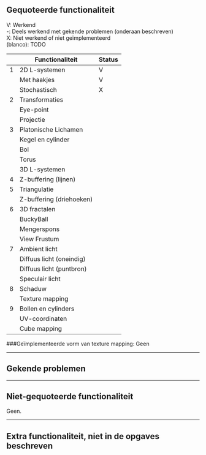 ## Gequoteerde functionaliteit

V: Werkend  
-: Deels werkend met gekende problemen (onderaan beschreven)  
X: Niet werkend of niet geïmplementeerd  
(blanco): TODO  


|   | Functionaliteit      | Status |
|---|---------------------------|--|
| 1 | 2D L-systemen             | V |
|   | Met haakjes               | V |
|   | Stochastisch              | X |
| 2 | Transformaties            |  |
|   | Eye-point                 |  |
|   | Projectie                 |  |
| 3 | Platonische Lichamen      |  |
|   | Kegel en cylinder         |  |
|   | Bol                       |  |
|   | Torus                     |  |
|   | 3D L-systemen             |  |
| 4 | Z-buffering (lijnen)      |  |
| 5 | Triangulatie              |  |
|   | Z-buffering (driehoeken)  |  |
| 6 | 3D fractalen              |  |
|   | BuckyBall                 |  |
|   | Mengerspons               |  |
|   | View Frustum              |  |
| 7 | Ambient licht             |  |
|   | Diffuus licht (oneindig)  |  |
|   | Diffuus licht (puntbron)  |  |
|   | Speculair licht           |  |
| 8 | Schaduw                   |  |
|   | Texture mapping           |  |
| 9 | Bollen en cylinders       |  |
|   | UV-coordinaten            |  |
|   | Cube mapping              |  |

###Geïmplementeerde vorm van texture mapping: 
Geen

---
## Gekende problemen

---
## Niet-gequoteerde functionaliteit
Geen.

---
## Extra functionaliteit, niet in de opgaves beschreven
